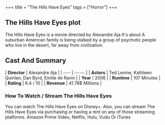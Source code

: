 +++
title = "The Hills Have Eyes"
tags = ["Horror"]
+++
## The Hills Have Eyes plot
The Hills Have Eyes is a movie directed by Alexandre Aja It's about A suburban American family is being stalked by a group of psychotic people who live in the desert, far away from civilization.
## Cast And Summary
| **Director**      | Alexandre Aja |
    | :---        |    :----:   |
    |  **Actors** | Ted Levine, Kathleen Quinlan, Dan Byrd, Emilie de Ravin |
    | **Year**   | 2006    |
    |  **Runtime** | 107 Minutes |
    |  **Rating** | 6.4 / 10 | 
    |  **Revenue** | 41.78$ Millions |
### How To Watch / Stream The Hills Have Eyes
You can watch The Hills Have Eyes on Disney+.
Also, you can stream The Hills Have Eyes via purchasing or having a rent on any of those streaming platforms.
Amazon Prime Video, Netflix, Hulu, Vudu Or iTunes
